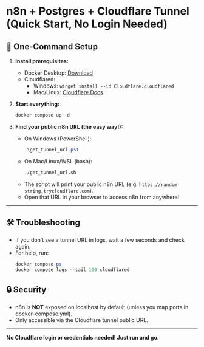 
# n8n + Postgres + Cloudflare Tunnel (Quick Start, No Login Needed)

## 🚀 One-Command Setup

1. **Install prerequisites:**
    - Docker Desktop: [Download](https://www.docker.com/products/docker-desktop/)
    - Cloudflared:
      - Windows: `winget install --id Cloudflare.cloudflared`
      - Mac/Linux: [Cloudflare Docs](https://developers.cloudflare.com/cloudflare-one/connections/connect-apps/install-and-setup/installation/)

2. **Start everything:**
    ```powershell
    docker compose up -d
    ```


3. **Find your public n8n URL (the easy way!):**
   - On Windows (PowerShell):
     ```powershell
     .\get_tunnel_url.ps1
     ```
   - On Mac/Linux/WSL (bash):
     ```bash
     ./get_tunnel_url.sh
     ```
   - The script will print your public n8n URL (e.g. `https://random-string.trycloudflare.com`).
   - Open that URL in your browser to access n8n from anywhere!

---

## 🛠️ Troubleshooting

- If you don’t see a tunnel URL in logs, wait a few seconds and check again.
- For help, run:
  ```powershell
  docker compose ps
  docker compose logs --tail 100 cloudflared
  ```

## 🔒 Security

- n8n is **NOT** exposed on localhost by default (unless you map ports in docker-compose.yml).
- Only accessible via the Cloudflare tunnel public URL.

---

**No Cloudflare login or credentials needed! Just run and go.**
